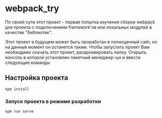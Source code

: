 webpack_try
=====================

По своей сути этот проект - первая попытка изучения сборки webpack для проекта с подключением framework'ов или локальных модулей в качестве "библиотек".

Этот проект в будущем может быть проработан в полноценный сайт, но на данный момент он останется таким. 
Чтобы запустить проект Вам необходимо скачать этот проект, разархивировать папку. Открыть консоль в которой установлен пакетный менеджер `npm` и ввести следующие команды:

## Настройка проекта
```
npm install
```

### Запуск проекта в режиме разработки
```
npm run serve
```
